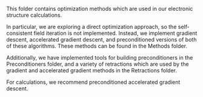 This folder contains optimization methods which are used in our electronic structure calculations.

In particular, we are exploring a direct optimization approach, so the self-consistent field iteration is not implemented.
Instead, we implement gradient descent, accelerated gradient descent, and preconditioned versions of both of these algorithms.
These methods can be found in the Methods folder.

Additionally, we have implemented tools for building preconditioners in the Preconditioners folder, and a variety of retractions
which are used by the gradient and accelerated gradient methods in the Retractions folder.

For calculations, we recommend preconditioned accelerated gradient descent.
